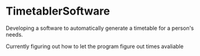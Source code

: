 # TimetablerSoftware
Developing a software to automatically generate a timetable for a person's needs.

Currently figuring out how to let the program figure out times avaliable
